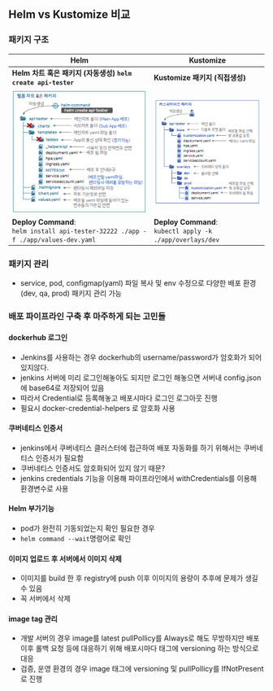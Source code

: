 ## Helm vs Kustomize 비교

### 패키지 구조

| Helm | Kustomize |
| -- | -- |
| **Helm 차트 혹은 패키지 (자동생성) `helm create api-tester`** | **Kustomize 패키지 (직접생성)** |
| ![Helm](/img/14-1.png) | ![Kustomize](/img/14-2.png) |
| **Deploy Command**:<br>`helm install api-tester-32222 ./app -f ./app/values-dev.yaml` | **Deploy Command**:<br>`kubectl apply -k ./app/overlays/dev` |

### 패키지 관리 
- service, pod, configmap(yaml) 파일 복사 및 env 수정으로 다양한 배포 환경(dev, qa, prod) 패키지 관리 가능

### 배포 파이프라인 구축 후 마주하게 되는 고민들 

#### dockerhub 로그인
- Jenkins를 사용하는 경우 dockerhub의 username/password가 암호화가 되어 있지않다. 
- jenkins 서버에 미리 로그인해놓아도 되지만 로그인 해놓으면 서버내 config.json에 base64로 저장되어 있음 
- 따라서 Credential로 등록해놓고 배포시마다 로그인 로그아웃 진행
- 필요시 docker-credential-helpers 로 암호화 사용

#### 쿠버네티스 인증서
- jenkins에서 쿠버네티스 클러스터에 접근하여 배포 자동화를 하기 위해서는 쿠버네티스 인증서가 필요함
- 쿠버네티스 인증서도 암호화되어 있지 않기 때문?
- jenkins credentials 기능을 이용해 파이프라인에서 withCredentials를 이용해 환경변수로 사용

#### Helm 부가기능
- pod가 완전히 기동되었는지 확인 필요한 경우 
- `helm command --wait`명령어로 확인

#### 이미지 업로드 후 서버에서 이미지 삭제
- 이미지를 build 한 후 registry에 push 이후 이미지의 용량이 추후에 문제가 생길 수 있음
- 꼭 서버에서 삭제

#### image tag 관리 
- 개발 서버의 경우 image를 latest pullPollicy를 Always로 해도 무방하지만 배포 이후 롤백 요청 등에 대응하기 위해 배포시마다 태그에 versioning 하는 방식으로 대응 
- 검증, 운영 환경의 경우 image 태그에 versioning 및 pullPollicy를 IfNotPresent로 진행